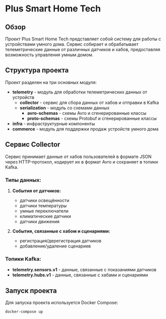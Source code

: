 # Plus Smart Home Tech

## Обзор

Проект Plus Smart Home Tech представляет собой систему для работы с устройствами умного дома. Сервис собирает и
обрабатывает телеметрические данные от различных датчиков и хабов, предоставляя возможность управления умным домом.

## Структура проекта

Проект разделен на три основных модуля:

- **telemetry** - модуль для обработки телеметрических данных от устройств
    - **collector** - сервис для сбора данных от хабов и отправки в Kafka
    - **serialization** - модуль со схемами данных
        - **avro-schemas** - схемы Avro и сгенерированные классы
        - **proto-schemas** - схемы Protobuf и сгенерированные классы
- **infra** - инфраструктурные компоненты
- **commerce** - модуль для поддержки продаж устройств умного дома

## Сервис Collector

Сервис принимает данные от хабов пользователей в формате JSON через HTTP-протокол, кодирует их в формат Avro и сохраняет
в топики Kafka.

### Типы данных:

1. **События от датчиков:**
    - датчики освещённости
    - датчики температуры
    - умные переключатели
    - климатические датчики
    - датчики движения

2. **События, связанные с хабом и сценариями:**
    - регистрация/дерегистрация датчиков
    - добавление/удаление сценариев

### Топики Kafka:

- **telemetry.sensors.v1** - данные, связанные с показаниями датчиков
- **telemetry.hubs.v1** - данные, связанные с хабами и сценариями

## Запуск проекта

Для запуска проекта используется Docker Compose:

```bash
docker-compose up
```
